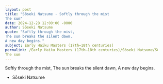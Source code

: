 ```yaml
---
layout: post
title: "Sōseki Natsume - Softly through the mist 
The sun"
date: 2024-12-28 12:00:00 -0000
author: Sōseki Natsume
quote: "Softly through the mist, 
The sun breaks the silent dawn, 
A new day begins."
subject: Early Haiku Masters (17th–18th centuries)
permalink: /Early Haiku Masters (17th–18th centuries)/Sōseki Natsume/Sōseki Natsume - Softly through the mist 
The sun
---
```


Softly through the mist, 
The sun breaks the silent dawn, 
A new day begins.

- Sōseki Natsume
